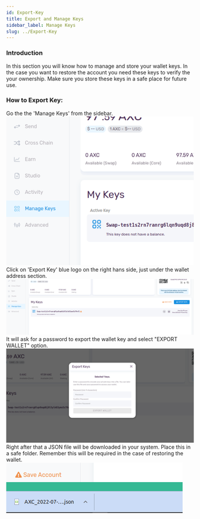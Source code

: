 ```yaml
---
id: Export-Key
title: Export and Manage Keys
sidebar_label: Manage Keys
slug: ../Export-Key
---
```


### Introduction
In this section you will know how to manage and store your wallet keys. In the case you want to restore the account you need these keys to verify the your ownership. Make sure you store these keys in a safe place for future use.

### How to Export Key:
Go the the 'Manage Keys' from the sidebar.
![pjs-01](../assets/webWallet/w13.png)
Click on 'Export Key' blue logo on the right hans side, just under the wallet address section.
![pjs-01](../assets/webWallet/w14.png)
It will ask for a password to export the wallet key and select "EXPORT WALLET" option. 
![pjs-01](../assets/webWallet/w15.png)
Right after that a JSON file will be downloaded in your system. Place this in a safe folder. Remember this will be required in the case of restoring the wallet.
![pjs-01](../assets/webWallet/w16.png)
